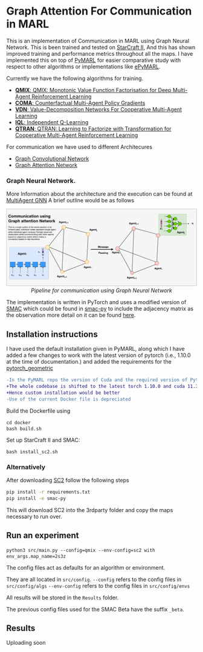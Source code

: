 # Graph Attention For Communication in MARL

This is an implementation of Communication in MARL using Graph Neural Network. This is been trained and tested on [StarCraft II](), And this has shown improved training and performance metrics throughout all the maps. I have implemented this on top of [PyMARL]() for easier comparative study with respect to other algorithms or implementations like [ePyMARL](). 

Currently we have the following algorithms for training.
- [**QMIX**: QMIX: Monotonic Value Function Factorisation for Deep Multi-Agent Reinforcement Learning](https://arxiv.org/abs/1803.11485)
- [**COMA**: Counterfactual Multi-Agent Policy Gradients](https://arxiv.org/abs/1705.08926)
- [**VDN**: Value-Decomposition Networks For Cooperative Multi-Agent Learning](https://arxiv.org/abs/1706.05296) 
- [**IQL**: Independent Q-Learning](https://arxiv.org/abs/1511.08779)
- [**QTRAN**: QTRAN: Learning to Factorize with Transformation for Cooperative Multi-Agent Reinforcement Learning](https://arxiv.org/abs/1905.05408)

For communication we have used to different Architecures

- [Graph Convolutional Network](https://arxiv.org/abs/1609.02907)
- [Graph Attention Network](https://arxiv.org/abs/1710.10903)

### Graph Neural Network.

More Information about the architecture and the execution can be found at [MultiAgent GNN](https://hex-plex.github.io/project/gnn-marl/)
A brief outline would be as follows

<p align="center">
<img src="media/gnn.png" />
<i>Pipeline for communication using Graph Neural Network</i>
</p>


The implementation is written in PyTorch and uses a modified version of [SMAC](https://github.com/oxwhirl/smac) which could be found in [smac-py](/smac-py/) to include the adjacency matrix as the observation more detail on it can be found [here](#adjacency-matrix).

## Installation instructions

I have used the default installation given in PyMARL, along which I have added a few changes to work with the latest version of pytorch (i.e., 1.10.0 at the time of documentation.)  and added the requirements for the [pytorch_geometric]()

```diff
-In the PyMARL repo the version of Cuda and the required version of Pytorch is very old
+The whole codebase is shifted to the latest torch 1.10.0 and cuda 11.3
+Hence custom installation would be better
-Use of the current Docker file is depreciated
```

Build the Dockerfile using 
```shell
cd docker
bash build.sh
```

Set up StarCraft II and SMAC:
```shell
bash install_sc2.sh
```

### Alternatively

After downloading [SC2](https://github.com/deepmind/pysc2#get-starcraft-ii) follow the following steps
```bash
pip install -r requirements.txt
pip install -e smac-py
```

This will download SC2 into the 3rdparty folder and copy the maps necessary to run over.
## Run an experiment 

```shell
python3 src/main.py --config=qmix --env-config=sc2 with env_args.map_name=2s3z
```

The config files act as defaults for an algorithm or environment. 

They are all located in `src/config`.
`--config` refers to the config files in `src/config/algs`
`--env-config` refers to the config files in `src/config/envs`

All results will be stored in the `Results` folder.

The previous config files used for the SMAC Beta have the suffix `_beta`.

## Results

Uploading soon